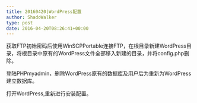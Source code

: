 ```yaml
---
title: 20160420|WordPress配置
author: ShadoWalker
type: post
date: 2016-04-20T08:26:41+00:00
---
```

获取FTP初始密码后使用WinSCPPortable连接FTP，在根目录新建WordPress目录，将根目录中原有的WordPress文件全部移入新建的目录，并将config.php删除。

登陆PHPmyadmin，删除WordPress原有的数据库及用户后为重新为WordPress建立数据库。

打开WordPress,重新进行安装配置。